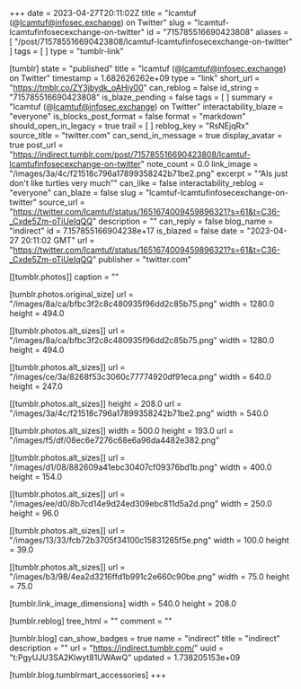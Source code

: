 +++
date = 2023-04-27T20:11:02Z
title = "lcamtuf (@lcamtuf@infosec.exchange) on Twitter"
slug = "lcamtuf-lcamtufinfosecexchange-on-twitter"
id = "715785516690423808"
aliases = [ "/post/715785516690423808/lcamtuf-lcamtufinfosecexchange-on-twitter" ]
tags = [ ]
type = "tumblr-link"

[tumblr]
state = "published"
title = "lcamtuf (@lcamtuf@infosec.exchange) on Twitter"
timestamp = 1.682626262e+09
type = "link"
short_url = "https://tmblr.co/ZY3jbydk_oAHiy00"
can_reblog = false
id_string = "715785516690423808"
is_blaze_pending = false
tags = [ ]
summary = "lcamtuf (@lcamtuf@infosec.exchange) on Twitter"
interactability_blaze = "everyone"
is_blocks_post_format = false
format = "markdown"
should_open_in_legacy = true
trail = [ ]
reblog_key = "RsNEjqRx"
source_title = "twitter.com"
can_send_in_message = true
display_avatar = true
post_url = "https://indirect.tumblr.com/post/715785516690423808/lcamtuf-lcamtufinfosecexchange-on-twitter"
note_count = 0.0
link_image = "/images/3a/4c/f21518c796a17899358242b71be2.png"
excerpt = "“AIs just don't like turtles very much”"
can_like = false
interactability_reblog = "everyone"
can_blaze = false
slug = "lcamtuf-lcamtufinfosecexchange-on-twitter"
source_url = "https://twitter.com/lcamtuf/status/1651674009459896321?s=61&t=C36-_Cxde5Zm-oTiUeIqQQ"
description = ""
can_reply = false
blog_name = "indirect"
id = 7.157855166904238e+17
is_blazed = false
date = "2023-04-27 20:11:02 GMT"
url = "https://twitter.com/lcamtuf/status/1651674009459896321?s=61&t=C36-_Cxde5Zm-oTiUeIqQQ"
publisher = "twitter.com"

[[tumblr.photos]]
caption = ""

[tumblr.photos.original_size]
url = "/images/8a/ca/bfbc3f2c8c480935f96dd2c85b75.png"
width = 1280.0
height = 494.0

[[tumblr.photos.alt_sizes]]
url = "/images/8a/ca/bfbc3f2c8c480935f96dd2c85b75.png"
width = 1280.0
height = 494.0

[[tumblr.photos.alt_sizes]]
url = "/images/ce/3a/8268f53c3060c77774920df91eca.png"
width = 640.0
height = 247.0

[[tumblr.photos.alt_sizes]]
height = 208.0
url = "/images/3a/4c/f21518c796a17899358242b71be2.png"
width = 540.0

[[tumblr.photos.alt_sizes]]
width = 500.0
height = 193.0
url = "/images/f5/df/08ec6e7276c68e6a96da4482e382.png"

[[tumblr.photos.alt_sizes]]
url = "/images/d1/08/882609a41ebc30407cf09376bd1b.png"
width = 400.0
height = 154.0

[[tumblr.photos.alt_sizes]]
url = "/images/ee/d0/8b7cd14e9d24ed309ebc811d5a2d.png"
width = 250.0
height = 96.0

[[tumblr.photos.alt_sizes]]
url = "/images/13/33/fcb72b3705f34100c15831265f5e.png"
width = 100.0
height = 39.0

[[tumblr.photos.alt_sizes]]
url = "/images/b3/98/4ea2d3216ffd1b991c2e660c90be.png"
width = 75.0
height = 75.0

[tumblr.link_image_dimensions]
width = 540.0
height = 208.0

[tumblr.reblog]
tree_html = ""
comment = ""

[tumblr.blog]
can_show_badges = true
name = "indirect"
title = "indirect"
description = ""
url = "https://indirect.tumblr.com/"
uuid = "t:PgyUJU3SA2Klwyt81UWAwQ"
updated = 1.738205153e+09

[tumblr.blog.tumblrmart_accessories]
+++
